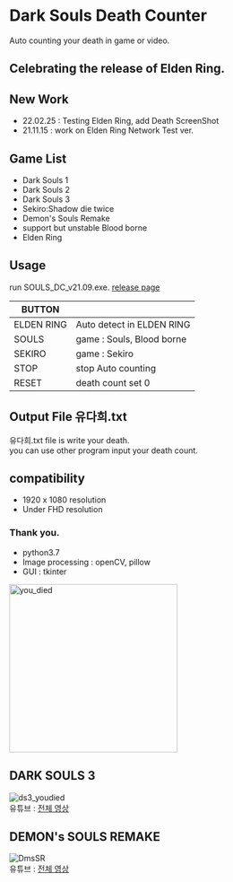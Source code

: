 # Dark Souls Death Counter
Auto counting your death in game or video.

## Celebrating the release of Elden Ring.

## New Work
- 22.02.25 : Testing Elden Ring, add Death ScreenShot
- 21.11.15 : work on Elden Ring Network Test ver.

## Game List
- Dark Souls 1
- Dark Souls 2
- Dark Souls 3
- Sekiro:Shadow die twice
- Demon's Souls Remake
- support but unstable Blood borne
- Elden Ring

## Usage
run SOULS_DC_v21.09.exe. [release page](https://github.com/jogeuncheol/Death_Counter/releases/tag/v21.09)

|BUTTON||
|---|---|
|ELDEN RING| Auto detect in ELDEN RING |
|SOULS| game : Souls, Blood borne |
|SEKIRO| game : Sekiro |
|STOP| stop Auto counting |
|RESET| death count set 0 |

## Output File 유다희.txt
유다희.txt file is write your death.\
you can use other program input your death count.

## compatibility
- 1920 x 1080 resolution
- Under FHD resolution

### Thank you.

- python3.7
- Image processing : openCV, pillow
- GUI : tkinter

<img width="300" alt="you_died" src="https://user-images.githubusercontent.com/84510674/134480879-e79a2b54-ece6-44ce-8e28-665d720ce72c.gif">

## DARK SOULS 3
![ds3_youdied](https://user-images.githubusercontent.com/84510674/134486625-8a4910b8-ccb1-4c13-a843-b3bbe02ebbe3.gif)\
유튜브 : [전체 영상](https://youtu.be/-gfszdCMHcM)

## DEMON's SOULS REMAKE
![DmsSR](https://user-images.githubusercontent.com/84510674/134487753-dea3a31e-b08d-4875-9a03-3d789de7e17c.gif)\
유튜브 : [전체 영상](https://youtu.be/4dMfCVjQXUY)
